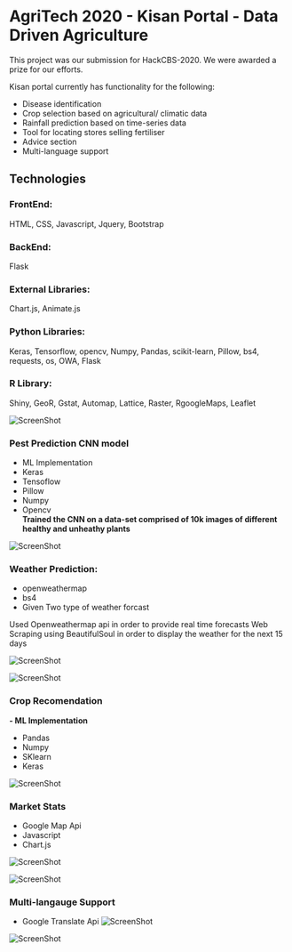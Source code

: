 # **AgriTech 2020 - Kisan Portal - Data Driven Agriculture**  
This project was our submission for HackCBS-2020. We were awarded a prize for our efforts.  

Kisan portal currently has functionality for the following: 
 - Disease identification
 - Crop selection based on agricultural/ climatic data
 - Rainfall prediction based on time-series data
 - Tool for locating stores selling fertiliser
 - Advice section
 - Multi-language support

## **Technologies**  

### **FrontEnd:**  
HTML, CSS, Javascript, Jquery, Bootstrap  
 
### **BackEnd:**  
Flask

### **External Libraries:**
Chart.js, Animate.js

### **Python Libraries:**  
Keras, Tensorflow, opencv, Numpy, Pandas, scikit-learn, Pillow, bs4, requests, os, OWA, Flask

### **R Library:**  
Shiny, GeoR, Gstat, Automap, Lattice, Raster, RgoogleMaps, Leaflet

![ScreenShot](/Web-APP/images/1.JPG)


### **Pest Prediction CNN model**
 - ML Implementation
 - Keras
 - Tensoflow
 - Pillow
 - Numpy
 - Opencv  
**Trained the CNN on a data-set comprised of 10k images of different healthy and unheathy plants**

![ScreenShot](/Web-APP/images/9.JPG)


### **Weather Prediction:**
 - openweathermap
 - bs4
 - Given Two type of weather forcast

Used Openweathermap api in order to provide real time forecasts
Web Scraping using BeautifulSoul in order to display the weather for the next 15 days

![ScreenShot](/Web-APP/images/2.JPG)

![ScreenShot](/Web-APP/images/6.JPG)

### **Crop Recomendation**
 **- ML Implementation**
 - Pandas
 - Numpy
 - SKlearn
 - Keras
 
![ScreenShot](/Web-APP/images/3.JPG)


### **Market Stats**
 - Google Map Api
 - Javascript
 - Chart.js

![ScreenShot](/Web-APP/images/5.JPG)

![ScreenShot](/Web-APP/images/4.JPG)




### **Multi-langauge Support**
 - Google Translate Api
![ScreenShot](/Web-APP/images/7.JPG)

![ScreenShot](/Web-APP/images/8.JPG)

